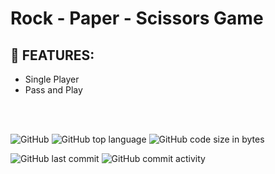 # Rock - Paper - Scissors Game

## :page_with_curl: FEATURES:
- Single Player
- Pass and Play

<br/>
<br/>

![GitHub](https://img.shields.io/github/license/codingtyp/RockPaperScissors-Game?label=License&style=flat-square)
![GitHub top language](https://img.shields.io/github/languages/top/codingtyp/RockPaperScissors-Game?label=Python&style=flat-square)
![GitHub code size in bytes](https://img.shields.io/github/languages/code-size/codingtyp/RockPaperScissors-Game?label=Code%20Size&style=flat-square)

![GitHub last commit](https://img.shields.io/github/last-commit/codingtyp/RockPaperScissors-Game?label=Last%20Commit&style=flat-square)
![GitHub commit activity](https://img.shields.io/github/commit-activity/m/codingtyp/RockPaperScissors-Game?label=Commit%20Activity&style=flat-square)

